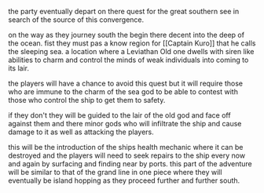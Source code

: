 the party eventually depart on there quest for the great southern see in search of the source of this convergence.

on the way as they journey south the begin there decent into the deep of the ocean. fist they must pas a know region for [[Captain Kuro]] that he calls the sleeping sea. a location where a Leviathan Old one dwells with siren like abilities to charm and control the minds of weak individuals into coming to its lair.

the players will have a chance to avoid this quest but it will require those who are immune to the charm of the sea god to be able to contest with those who control the ship to get them to safety.

if they don't they will be guided to the lair of the old god and face off against them and there minor gods who will infiltrate the ship and cause damage to it as well as attacking the players.

this will be the introduction of the ships health mechanic where it can be destroyed and the players will need to seek repairs to the ship every now and again by surfacing and finding near by ports. this part of the adventure will be similar to that of the grand line in one piece where they will eventually be island hopping as they proceed further and further south.

